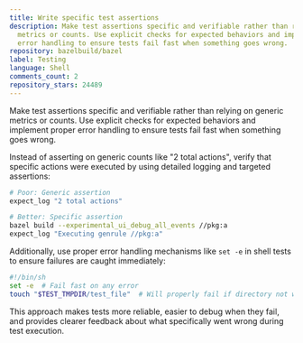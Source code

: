 ```yaml
---
title: Write specific test assertions
description: Make test assertions specific and verifiable rather than relying on generic
  metrics or counts. Use explicit checks for expected behaviors and implement proper
  error handling to ensure tests fail fast when something goes wrong.
repository: bazelbuild/bazel
label: Testing
language: Shell
comments_count: 2
repository_stars: 24489
---
```


Make test assertions specific and verifiable rather than relying on generic metrics or counts. Use explicit checks for expected behaviors and implement proper error handling to ensure tests fail fast when something goes wrong.

Instead of asserting on generic counts like "2 total actions", verify that specific actions were executed by using detailed logging and targeted assertions:

```bash
# Poor: Generic assertion
expect_log "2 total actions"

# Better: Specific assertion  
bazel build --experimental_ui_debug_all_events //pkg:a
expect_log "Executing genrule //pkg:a"
```

Additionally, use proper error handling mechanisms like `set -e` in shell tests to ensure failures are caught immediately:

```bash
#!/bin/sh
set -e  # Fail fast on any error
touch "$TEST_TMPDIR/test_file"  # Will properly fail if directory not writable
```

This approach makes tests more reliable, easier to debug when they fail, and provides clearer feedback about what specifically went wrong during test execution.